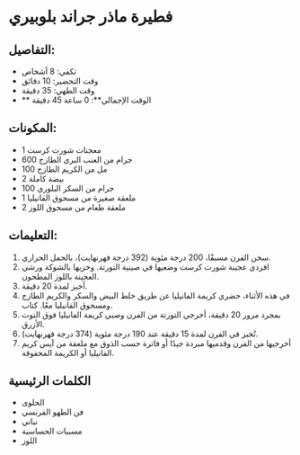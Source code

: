 # فطيرة ماذر جراند بلوبيري

## التفاصيل:
* تكفي: 8 أشخاص
* وقت التحضير: 10 دقائق
* وقت الطهي: 35 دقيقة
* ** الوقت الإجمالي**: 0 ساعة 45 دقيقة

## المكونات:
* 1 معجنات شورت كرست
* 600 جرام من العنب البري الطازج
* 100 مل من الكريم الطازج
* 2 بيضة كاملة
* 100 جرام من السكر البلوري
* 1 ملعقة صغيرة من مسحوق الفانيليا
* 2 ملعقة طعام من مسحوق اللوز

## التعليمات:
1. سخن الفرن مسبقًا، 200 درجة مئوية (392 درجة فهرنهايت)، بالحمل الحراري.
1. افردي عجينة شورت كرست وضعيها في صينية التورتة. وخزيها بالشوكة ورشي العجينة باللوز المطحون.
1. أخبز لمدة 20 دقيقة.
1. في هذه الأثناء، حضري كريمة الفانيليا عن طريق خلط البيض والسكر والكريم الطازج ومسحوق الفانيليا معًا. كتاب.
1. بمجرد مرور 20 دقيقة، أخرجي التورتة من الفرن وصبي كريمة الفانيليا فوق التوت الأزرق.
1. تُخبز في الفرن لمدة 15 دقيقة عند 190 درجة مئوية (374 درجة فهرنهايت).
1. أخرجيها من الفرن وقدميها مبردة جيدًا أو فاترة حسب الذوق مع ملعقة من آيس كريم الفانيليا أو الكريمة المخفوقة.

## الكلمات الرئيسية
* الحلوى
* فن الطهو الفرنسي
* نباتي
* مسببات الحساسية
 * اللوز